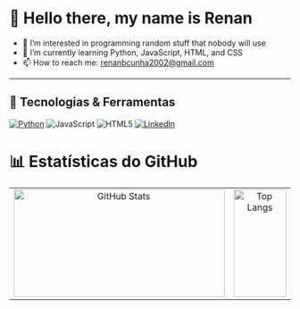 # 👋 Hello there, my name is Renan
- 👀 I’m interested in programming random stuff that nobody will use
- 🌱 I’m currently learning Python, JavaScript, HTML, and CSS
- 📫 How to reach me: renanbcunha2002@gmail.com

---

## 🚀 Tecnologias & Ferramentas
[![Python](https://img.shields.io/badge/Python-3776AB?style=for-the-badge&logo=python&logoColor=white)](https://github.com/Renanzineo69/Catarina)
![JavaScript](https://img.shields.io/badge/JavaScript-F7DF1E?style=for-the-badge&logo=javascript&logoColor=black)
![HTML5](https://img.shields.io/badge/HTML5-E34F26?style=for-the-badge&logo=html5&logoColor=white)
[![LinkedIn](https://img.shields.io/badge/LinkedIn-0A66C2?style=for-the-badge&logo=linkedin&logoColor=white)](https://www.linkedin.com/in/renan-cunha-/)

# 📊 Estatísticas do GitHub

<table>
  <tr>
    <td valign="top" style="width: 420px; height: 200px; text-align: center; vertical-align: top;">
      <img src="https://github-readme-stats.vercel.app/api?username=Renanzineo69&show_icons=true&theme=dark" alt="GitHub Stats" style="width: 100%; height: 100%;">
    </td>
    <td valign="top" style="width: 100px; height: 200px; text-align: center; vertical-align: top;">
      <img src="https://github-readme-stats.vercel.app/api/top-langs/?username=Renanzineo69&layout=compact&theme=dark" alt="Top Langs" style="width: 100%; height: 100%;">
    </td>
  </tr>
</table>



